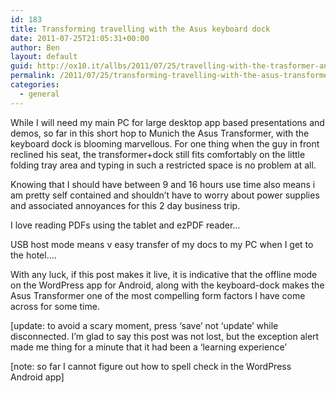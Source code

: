 ```yaml
---
id: 183
title: Transforming travelling with the Asus keyboard dock
date: 2011-07-25T21:05:31+00:00
author: Ben
layout: default
guid: http://ox10.it/allbs/2011/07/25/travelling-with-the-trasformer-and-keyboard-dock/
permalink: /2011/07/25/transforming-travelling-with-the-asus-transformer-keyboard-dock/
categories:
  - general
---
```

While I will need my main PC for large desktop app based presentations and demos, so far in this short hop to Munich the Asus Transformer, with the keyboard dock is blooming marvellous. For one thing when the guy in front reclined his seat, the transformer+dock still fits comfortably on the little folding tray area and typing in such a restricted space is no problem at all.
  
Knowing that I should have between 9 and 16 hours use time also means i am pretty self contained and shouldn&#8217;t have to worry about power supplies and associated annoyances for this 2 day business trip.
  
I love reading PDFs using the tablet and ezPDF reader&#8230;
  
USB host mode means v easy transfer of my docs to my PC when I get to the hotel&#8230;.

With any luck, if this post makes it live, it is indicative that the offline mode on the WordPress app for Android, along with the keyboard-dock makes the Asus Transformer one of the most compelling form factors I have come across for some time.

[update: to avoid a scary moment, press &#8216;save&#8217; not &#8216;update&#8217; while disconnected. I&#8217;m glad to say this post was not lost, but the exception alert made me thing for a minute that it had been a &#8216;learning experience&#8217;

[note: so far I cannot figure out how to spell check in the WordPress Android app]